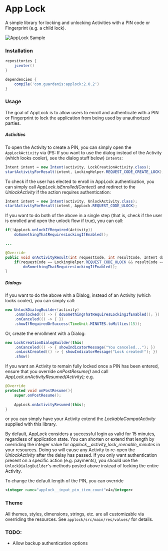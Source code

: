 # App Lock

A simple library for locking and unlocking Activities with a PIN code or Fingerprint (e.g. a child lock). 

![AppLock Sample](https://github.com/mattsilber/applock/raw/master/applock.gif)

### Installation

```groovy
repositories {
    jcenter()
}

dependencies {
    compile('com.guardanis:applock:2.0.2')
}
```

### Usage

The goal of AppLock is to allow users to enroll and authenticate with a PIN or Fingerprint to lock the application from being used by unauthorized parties. 

##### Activities
To open the Activity to create a PIN, you can simply open the `AppLockActivity` via (PS: If you want to use the dialog instead of the Activity (which looks cooler), see the dialog stuff below) `Intents`:

```java
Intent intent = new Intent(activity, LockCreationActivity.class);
startActivityForResult(intent, LockingHelper.REQUEST_CODE_CREATE_LOCK);
```

To check if the user has elected to enroll in AppLock authentication, you can simply call *AppLock.isEnrolled(Contect)* and redirect to the *UnlockActivity* if the action requires authentication:

```java
Intent intent = new Intent(activity, UnlockActivity.class);
startActivityForResult(intent, AppLock.REQUEST_CODE_ULOCK);    
```

If you want to do both of the above in a single step (that is, check if the user is enrolled and open the unlock flow if true), you can call:

```java
if(!AppLock.unlockIfRequired(Activity))
    doSomethingThatRequiresLockingIfEnabled();

...

@Override
public void onActivityResult(int requestCode, int resultCode, Intent data){
    if(requestCode == LockingHelper.REQUEST_CODE_ULOCK && resultCode == Activity.RESULT_OK)
        doSomethingThatRequiresLockingIfEnabled();
}

```

##### Dialogs

If you want to do the above with a Dialog, instead of an Activity (which looks cooler), you can simply call:

```java
new UnlockDialogBuilder(activity)
    .onUnlocked(() -> { doSomethingThatRequiresLockingIfEnabled(); })
    .onCanceled(() -> { })
    .showIfRequiredOrSuccess(TimeUnit.MINUTES.toMillies(15));
```


Or, create the enrollment with a Dialog:

```java
new LockCreationDialogBuilder(this)
    .onCanceled(() -> { showIndicatorMessage("You canceled..."); })
    .onLockCreated(() -> { showIndicatorMessage("Lock created!"); })
    .show()
```

If you want an Activity to remain fully locked once a PIN has been entered, ensure that you override *onPostResume()* and call *AppLock.onActivityResumed(Activity);* e.g.

```java
@Override
protected void onPostResume(){
    super.onPostResume();
    
    AppLock.onActivityResumed(this);
}
```

or you can simply have your Activity extend the *LockableCompatActivity* supplied with this library.

By default, AppLock considers a successful login as valid for 15 minutes, regardless of application state. You can shorten or extend that length by overriding the integer value for *applock__activity_lock_reenable_minutes* in your resources. Doing so will cause any Activity to re-open the *UnlockActivity* after the delay has passed. If you only want authentication present on a specific action (e.g. payments), you should use the `UnlockDialogBuilder`'s methods posted above instead of locking the entire Activity.

To change the default length of the PIN, you can override

```xml
<integer name="applock__input_pin_item_count">4</integer>
```

### Theme

All themes, styles, dimensions, strings, etc. are all customizable via overriding the resources. See `applock/src/main/res/values/` for details.

### TODO:
* Allow backup authentication options
